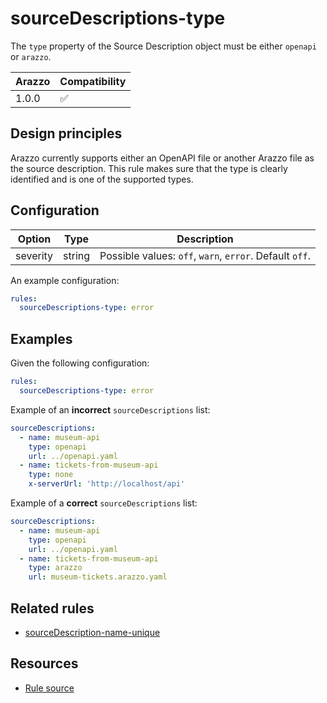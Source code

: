 # sourceDescriptions-type

The `type` property of the Source Description object must be either `openapi` or `arazzo`.

| Arazzo | Compatibility |
| ------ | ------------- |
| 1.0.0  | ✅            |

## Design principles

Arazzo currently supports either an OpenAPI file or another Arazzo file as the source description.
This rule makes sure that the type is clearly identified and is one of the supported types.

## Configuration

| Option   | Type   | Description                                             |
| -------- | ------ | ------------------------------------------------------- |
| severity | string | Possible values: `off`, `warn`, `error`. Default `off`. |

An example configuration:

```yaml
rules:
  sourceDescriptions-type: error
```

## Examples

Given the following configuration:

```yaml
rules:
  sourceDescriptions-type: error
```

Example of an **incorrect** `sourceDescriptions` list:

```yaml Incorrect example
sourceDescriptions:
  - name: museum-api
    type: openapi
    url: ../openapi.yaml
  - name: tickets-from-museum-api
    type: none
    x-serverUrl: 'http://localhost/api'
```

Example of a **correct** `sourceDescriptions` list:

```yaml Correct example
sourceDescriptions:
  - name: museum-api
    type: openapi
    url: ../openapi.yaml
  - name: tickets-from-museum-api
    type: arazzo
    url: museum-tickets.arazzo.yaml
```

## Related rules

- [sourceDescription-name-unique](./sourceDescriptions-name-unique.md)

## Resources

- [Rule source](https://github.com/Redocly/redocly-cli/blob/main/packages/core/src/rules/arazzo/sourceDescription-type.ts)
